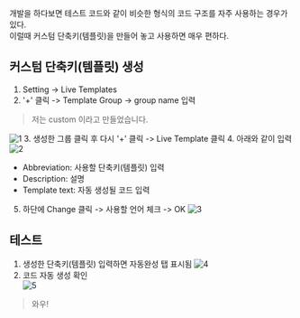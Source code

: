 개발을 하다보면 테스트 코드와 같이 비슷한 형식의 코드 구조를 자주 사용하는 경우가 있다.   
이럴때 커스텀 단축키(템플릿)을 만들어 놓고 사용하면 매우 편하다.

## 커스텀 단축키(템플릿) 생성
1. Setting -> Live Templates
2. '+' 클릭 -> Template Group -> group name 입력
> 저는 custom 이라고 만들었습니다.   

![1](https://raw.githubusercontent.com/smpark1020/tistory/master/IDE/%5BIntelliJ%5D%20%EC%BB%A4%EC%8A%A4%ED%85%80%20%EB%8B%A8%EC%B6%95%ED%82%A4(%ED%85%9C%ED%94%8C%EB%A6%BF)%20%EC%83%9D%EC%84%B1%ED%95%98%EA%B8%B0/1.PNG)
3. 생성한 그룹 클릭 후 다시 '+' 클릭 -> Live Template 클릭
4. 아래와 같이 입력
![2](https://raw.githubusercontent.com/smpark1020/tistory/master/IDE/%5BIntelliJ%5D%20%EC%BB%A4%EC%8A%A4%ED%85%80%20%EB%8B%A8%EC%B6%95%ED%82%A4(%ED%85%9C%ED%94%8C%EB%A6%BF)%20%EC%83%9D%EC%84%B1%ED%95%98%EA%B8%B0/2.PNG)
* Abbreviation: 사용할 단축키(템플릿) 입력
* Description: 설명
* Template text: 자동 생성될 코드 입력
5. 하단에 Change 클릭 -> 사용할 언어 체크 -> OK
![3](https://raw.githubusercontent.com/smpark1020/tistory/master/IDE/%5BIntelliJ%5D%20%EC%BB%A4%EC%8A%A4%ED%85%80%20%EB%8B%A8%EC%B6%95%ED%82%A4(%ED%85%9C%ED%94%8C%EB%A6%BF)%20%EC%83%9D%EC%84%B1%ED%95%98%EA%B8%B0/3.PNG)

## 테스트
1. 생성한 단축키(템플릿) 입력하면 자동완성 탭 표시됨
![4](https://raw.githubusercontent.com/smpark1020/tistory/master/IDE/%5BIntelliJ%5D%20%EC%BB%A4%EC%8A%A4%ED%85%80%20%EB%8B%A8%EC%B6%95%ED%82%A4(%ED%85%9C%ED%94%8C%EB%A6%BF)%20%EC%83%9D%EC%84%B1%ED%95%98%EA%B8%B0/4.PNG)
2. 코드 자동 생성 확인   
![5](https://raw.githubusercontent.com/smpark1020/tistory/master/IDE/%5BIntelliJ%5D%20%EC%BB%A4%EC%8A%A4%ED%85%80%20%EB%8B%A8%EC%B6%95%ED%82%A4(%ED%85%9C%ED%94%8C%EB%A6%BF)%20%EC%83%9D%EC%84%B1%ED%95%98%EA%B8%B0/5.PNG)

> 와우!